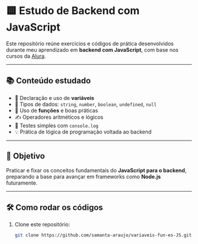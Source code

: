
# 🟨 Estudo de Backend com JavaScript

Este repositório reúne exercícios e códigos de prática desenvolvidos durante meu aprendizado em **backend com JavaScript**, com base nos cursos da [Alura](https://www.alura.com.br/).

---

## 📚 Conteúdo estudado

- 📌 Declaração e uso de **variáveis**
- 🧠 Tipos de dados: `string`, `number`, `boolean`, `undefined`, `null`
- 🔄 Uso de **funções** e boas práticas
- ✍️ Operadores aritméticos e lógicos
- 🧪 Testes simples com `console.log`
- 💡 Prática de lógica de programação voltada ao backend

---

## 🚀 Objetivo

Praticar e fixar os conceitos fundamentais do **JavaScript para o backend**, preparando a base para avançar em frameworks como **Node.js** futuramente.

---

## 🛠️ Como rodar os códigos

1. Clone este repositório:
   ```bash
   git clone https://github.com/samanta-araujo/variaveis-fun-es-JS.git
